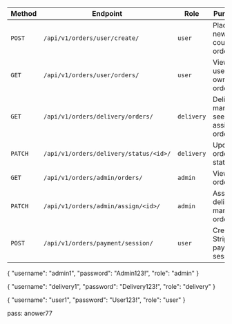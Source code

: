 | Method  | Endpoint                               | Role       | Purpose                           |
| ------- | -------------------------------------- | ---------- | --------------------------------- |
| `POST`  | `/api/v1/orders/user/create/`          | `user`     | Place a new courier order         |
| `GET`   | `/api/v1/orders/user/orders/`          | `user`     | View user's own orders            |
| `GET`   | `/api/v1/orders/delivery/orders/`      | `delivery` | Delivery man sees assigned orders |
| `PATCH` | `/api/v1/orders/delivery/status/<id>/` | `delivery` | Update order status               |
| `GET`   | `/api/v1/orders/admin/orders/`         | `admin`    | View all orders                   |
| `PATCH` | `/api/v1/orders/admin/assign/<id>/`    | `admin`    | Assign delivery man to order      |
| `POST`  | `/api/v1/orders/payment/session/`      | `user`     | Create Stripe payment session     |





{ "username": "admin1", "password": "Admin123!", "role": "admin" }

{ "username": "delivery1", "password": "Delivery123!", "role": "delivery" }

{ "username": "user1", "password": "User123!", "role": "user" }




pass: anower77